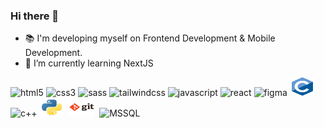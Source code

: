 ### Hi there 👋

<!--
**edakaraman/edakaraman** is a ✨ _special_ ✨ repository because its `README.md` (this file) appears on your GitHub profile.

Here are some ideas to get you started:
-->
-	📚 I'm developing myself on Frontend Development & Mobile Development.
- 🌱 I’m currently learning NextJS

<div align="left">
  <img src="https://cdn.jsdelivr.net/gh/devicons/devicon/icons/html5/html5-original.svg" height="30"  title="HTML5" alt="html5"  />
  <img src="https://cdn.jsdelivr.net/gh/devicons/devicon/icons/css3/css3-original.svg" height="30"  title="CSS3" alt="css3"  />
  <img src="https://user-images.githubusercontent.com/25181517/192158956-48192682-23d5-4bfc-9dfb-6511ade346bc.png" height="30"  title="SASS" alt="sass"  />
  <img src="https://user-images.githubusercontent.com/25181517/202896760-337261ed-ee92-4979-84c4-d4b829c7355d.png" height="30" title="TailwindCSS " alt="tailwindcss" />
  <img src="https://user-images.githubusercontent.com/25181517/117447155-6a868a00-af3d-11eb-9cfe-245df15c9f3f.png" height="30" title="Javascript" alt="javascript" />
  <img src="https://user-images.githubusercontent.com/25181517/183897015-94a058a6-b86e-4e42-a37f-bf92061753e5.png" height="30" title="React " alt="react" />
  <img src="https://user-images.githubusercontent.com/25181517/189715289-df3ee512-6eca-463f-a0f4-c10d94a06b2f.png" height="30" title="Figma" alt="figma" />
  <img src="https://github.com/devicons/devicon/blob/master/icons/c/c-original.svg" title="C" alt="C" width="40" height="30"/> 
  <img src="https://user-images.githubusercontent.com/25181517/192106073-90fffafe-3562-4ff9-a37e-c77a2da0ff58.png" height="30" title="C++ " alt="c++" />
  <img src="https://github.com/devicons/devicon/blob/master/icons/python/python-original.svg" title="Python" alt="Python" width="40" height="30"/> 
  <img src="https://github.com/devicons/devicon/blob/master/icons/git/git-original-wordmark.svg" title="Git" alt="Git" width="40" height="30"/> 
  <img src="https://n8n.io/images/nodes/microsoftSql.svg" height="30" alt="MSSQL" title="MS SQL" />
</div>


